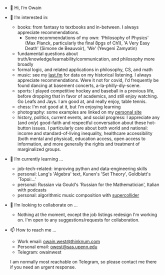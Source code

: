 - 👋 Hi, I’m Owain
- 👀 I’m interested in: 
    - books: from fantasy to textbooks and in-between. I always appreciate recommendations. 
        - Some recommendations of my own: 'Philosophy of Physics' (Max Planck, particularly the final 8pgs of Ch1), 'A Very Easy Death' (Simone de Beauvoir), 'We' (Yevgeni Zamyatin)
    - fundamental questions about truth/knowledge/learnability/communication, and philosophy more broadly
    - formal logic, and related applications in philosophy, CS, and math
    - music: see my [last.fm](http://last.fm/user/owainwest) for data on my historical listening. I always appreciate recommendations. Were it not for covid, I'd frequently be found dancing at basement concerts, a-la-philly-diy-scene. 
    - sports: I played competitive hockey and baseball in a previous life, before dropping that in favor of academics, and still enjoy watching. Go Leafs and Jays. I am good at, and really enjoy, table tennis. 
    - chess: I'm not good at it, but I'm enjoying learning
    - photography: some examples are linked on my [personal site](http://owainwest.com)
    - history, politics, current events, and social progress: I appreciate any (and *only*) good-faith and respectful conversation about these hot-button issues. I particularly care about both world and national: income and standard-of-living inequality, healthcare accessibility (both mental and physical), education access, open access to information, and more generally the rights and treatment of marginalized groups. 
- 🌱 I’m currently learning ...
  - job-tech-related: improving python and data-engineering skills
  - personal: Lang's 'Algebra' text, Kunen's 'Set Theory', Goldblatt's 'Topoi:...'
  - personal: Russian via Gould's 'Russian for the Mathematician', Italian with podcasts
  - personal: algorithmic music composition with [supercollider](http://supercollider.github.io)
- 💞️ I’m looking to collaborate on ...
  - Nothing at the moment, except the job listings redesign I'm working on. I'm open to any suggestions/requests for collaboration. 
- 📫 How to reach me ...
  - Work email: owain.west@thinknum.com
  - Personal email: owest@sas.upenn.edu
  - Telegram: owainwest
  
  I am normally most reachable on Telegram, so please contact me there if you need an urgent response. 
  
